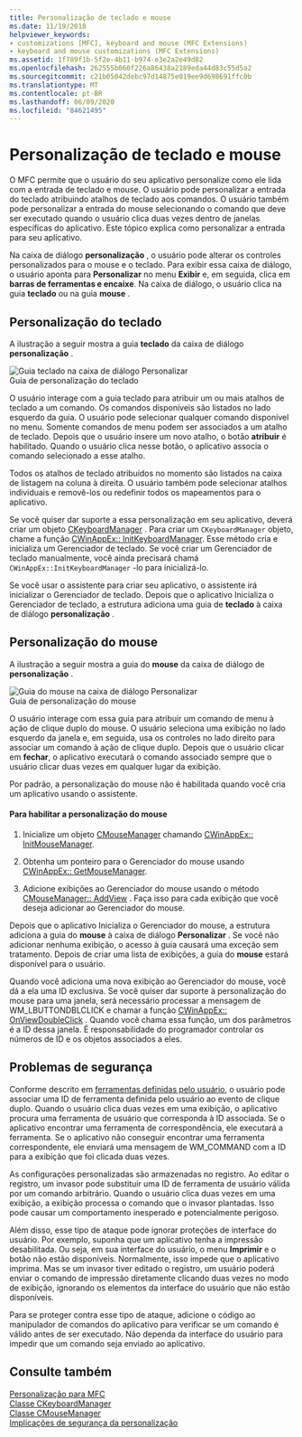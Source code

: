 ```yaml
---
title: Personalização de teclado e mouse
ms.date: 11/19/2018
helpviewer_keywords:
- customizations [MFC], keyboard and mouse (MFC Extensions)
- keyboard and mouse customizations (MFC Extensions)
ms.assetid: 1f789f1b-5f2e-4b11-b974-e3e2a2e49d82
ms.openlocfilehash: 262555b060f226a86438a2189eda44d83c55d5a2
ms.sourcegitcommit: c21b05042debc97d14875e019ee9d698691ffc0b
ms.translationtype: MT
ms.contentlocale: pt-BR
ms.lasthandoff: 06/09/2020
ms.locfileid: "84621495"
---
```

# <a name="keyboard-and-mouse-customization"></a>Personalização de teclado e mouse

O MFC permite que o usuário do seu aplicativo personalize como ele lida com a entrada de teclado e mouse. O usuário pode personalizar a entrada do teclado atribuindo atalhos de teclado aos comandos. O usuário também pode personalizar a entrada do mouse selecionando o comando que deve ser executado quando o usuário clica duas vezes dentro de janelas específicas do aplicativo. Este tópico explica como personalizar a entrada para seu aplicativo.

Na caixa de diálogo **personalização** , o usuário pode alterar os controles personalizados para o mouse e o teclado. Para exibir essa caixa de diálogo, o usuário aponta para **Personalizar** no menu **Exibir** e, em seguida, clica em **barras de ferramentas e encaixe**. Na caixa de diálogo, o usuário clica na guia **teclado** ou na guia **mouse** .

## <a name="keyboard-customization"></a>Personalização do teclado

A ilustração a seguir mostra a guia **teclado** da caixa de diálogo **personalização** .

![Guia teclado na caixa de diálogo Personalizar](../mfc/media/mfcnextkeyboardtab.png "Guia teclado na caixa de diálogo Personalizar") <br/>
Guia de personalização do teclado

O usuário interage com a guia teclado para atribuir um ou mais atalhos de teclado a um comando. Os comandos disponíveis são listados no lado esquerdo da guia. O usuário pode selecionar qualquer comando disponível no menu. Somente comandos de menu podem ser associados a um atalho de teclado. Depois que o usuário insere um novo atalho, o botão **atribuir** é habilitado. Quando o usuário clica nesse botão, o aplicativo associa o comando selecionado a esse atalho.

Todos os atalhos de teclado atribuídos no momento são listados na caixa de listagem na coluna à direita. O usuário também pode selecionar atalhos individuais e removê-los ou redefinir todos os mapeamentos para o aplicativo.

Se você quiser dar suporte a essa personalização em seu aplicativo, deverá criar um objeto [CKeyboardManager](reference/ckeyboardmanager-class.md) . Para criar um `CKeyboardManager` objeto, chame a função [CWinAppEx:: InitKeyboardManager](reference/cwinappex-class.md#initkeyboardmanager). Esse método cria e inicializa um Gerenciador de teclado. Se você criar um Gerenciador de teclado manualmente, você ainda precisará chamá `CWinAppEx::InitKeyboardManager` -lo para inicializá-lo.

Se você usar o assistente para criar seu aplicativo, o assistente irá inicializar o Gerenciador de teclado. Depois que o aplicativo Inicializa o Gerenciador de teclado, a estrutura adiciona uma guia de **teclado** à caixa de diálogo **personalização** .

## <a name="mouse-customization"></a>Personalização do mouse

A ilustração a seguir mostra a guia do **mouse** da caixa de diálogo de **personalização** .

![Guia do mouse na caixa de diálogo Personalizar](../mfc/media/mfcnextmousetab.png "Guia do mouse na caixa de diálogo Personalizar") <br/>
Guia de personalização do mouse

O usuário interage com essa guia para atribuir um comando de menu à ação de clique duplo do mouse. O usuário seleciona uma exibição no lado esquerdo da janela e, em seguida, usa os controles no lado direito para associar um comando à ação de clique duplo. Depois que o usuário clicar em **fechar**, o aplicativo executará o comando associado sempre que o usuário clicar duas vezes em qualquer lugar da exibição.

Por padrão, a personalização do mouse não é habilitada quando você cria um aplicativo usando o assistente.

#### <a name="to-enable-mouse-customization"></a>Para habilitar a personalização do mouse

1. Inicialize um objeto [CMouseManager](reference/cmousemanager-class.md) chamando [CWinAppEx:: InitMouseManager](reference/cwinappex-class.md#initmousemanager).

1. Obtenha um ponteiro para o Gerenciador do mouse usando [CWinAppEx:: GetMouseManager](reference/cwinappex-class.md#getmousemanager).

1. Adicione exibições ao Gerenciador do mouse usando o método [CMouseManager:: AddView](reference/cmousemanager-class.md#addview) . Faça isso para cada exibição que você deseja adicionar ao Gerenciador do mouse.

Depois que o aplicativo Inicializa o Gerenciador do mouse, a estrutura adiciona a guia do **mouse** à caixa de diálogo **Personalizar** . Se você não adicionar nenhuma exibição, o acesso à guia causará uma exceção sem tratamento. Depois de criar uma lista de exibições, a guia do **mouse** estará disponível para o usuário.

Quando você adiciona uma nova exibição ao Gerenciador do mouse, você dá a ela uma ID exclusiva. Se você quiser dar suporte à personalização do mouse para uma janela, será necessário processar a mensagem de WM_LBUTTONDBLCLICK e chamar a função [CWinAppEx:: OnViewDoubleClick](reference/cwinappex-class.md#onviewdoubleclick) . Quando você chama essa função, um dos parâmetros é a ID dessa janela. É responsabilidade do programador controlar os números de ID e os objetos associados a eles.

## <a name="security-concerns"></a>Problemas de segurança

Conforme descrito em [ferramentas definidas pelo usuário](user-defined-tools.md), o usuário pode associar uma ID de ferramenta definida pelo usuário ao evento de clique duplo. Quando o usuário clica duas vezes em uma exibição, o aplicativo procura uma ferramenta de usuário que corresponda à ID associada. Se o aplicativo encontrar uma ferramenta de correspondência, ele executará a ferramenta. Se o aplicativo não conseguir encontrar uma ferramenta correspondente, ele enviará uma mensagem de WM_COMMAND com a ID para a exibição que foi clicada duas vezes.

As configurações personalizadas são armazenadas no registro. Ao editar o registro, um invasor pode substituir uma ID de ferramenta de usuário válida por um comando arbitrário. Quando o usuário clica duas vezes em uma exibição, a exibição processa o comando que o invasor plantadas. Isso pode causar um comportamento inesperado e potencialmente perigoso.

Além disso, esse tipo de ataque pode ignorar proteções de interface do usuário. Por exemplo, suponha que um aplicativo tenha a impressão desabilitada. Ou seja, em sua interface do usuário, o menu **Imprimir** e o botão não estão disponíveis. Normalmente, isso impede que o aplicativo imprima. Mas se um invasor tiver editado o registro, um usuário poderá enviar o comando de impressão diretamente clicando duas vezes no modo de exibição, ignorando os elementos da interface do usuário que não estão disponíveis.

Para se proteger contra esse tipo de ataque, adicione o código ao manipulador de comandos do aplicativo para verificar se um comando é válido antes de ser executado. Não dependa da interface do usuário para impedir que um comando seja enviado ao aplicativo.

## <a name="see-also"></a>Consulte também

[Personalização para MFC](customization-for-mfc.md)<br/>
[Classe CKeyboardManager](reference/ckeyboardmanager-class.md)<br/>
[Classe CMouseManager](reference/cmousemanager-class.md)<br/>
[Implicações de segurança da personalização](security-implications-of-customization.md)
